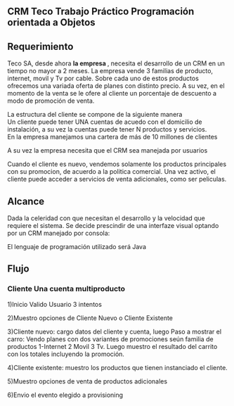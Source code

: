## CRM Teco Trabajo Práctico Programación orientada a Objetos
<h2>Requerimiento</h2>

<p>Teco SA, desde ahora <b>la empresa </b>, necesita el desarrollo de un CRM en un tiempo no mayor a 2 meses.
La empresa vende 3 familias de producto, internet, movil y Tv por cable. 
Sobre cada uno de estos productos ofrecemos una variada oferta de planes con distinto precio. A su vez, en el momento de la venta se le ofere al cliente un porcentaje de descuento a modo de promoción de venta.</p>
<p>La estructura del cliente se compone de la siguiente manera <br> Un cliente puede tener UNA cuentas de acuedo con el domicilio de instalación, a su vez la cuentas puede tener N productos y servicios. <br>En la empresa manejamos una cartera de más de 10 millones de clientes</p>
<p>A su vez la empresa necesita que el CRM sea manejada por usuarios</p>
<p>Cuando el cliente es nuevo, vendemos solamente los productos principales con su promocion, de acuerdo a la politica comercial. Una vez activo, el cliente puede acceder a servicios de venta adicionales, como ser peliculas.</p>
<h2>Alcance</h2>
<p>Dada la celeridad con que necesitan el desarrollo y la velocidad que requiere el sistema. Se decide prescindir de una interfaze visual optando por un CRM manejado por consola: </p>
<p>El lenguaje de programación utilizado será Java</p>
<h2>Flujo</h2>
<h3>Cliente Una cuenta multiproducto</h3>
<p>1)Inicio Valido Usuario 3 intentos </p>
<p>2)Muestro opciones de Cliente Nuevo o Cliente Existente </p>
<p>3)Cliente nuevo: cargo datos del cliente y cuenta, luego Paso a mostrar el carro: Vendo planes con dos variantes de promociones seún familia de productos 1-Internet 2 Movil 3 Tv. Luego muestro el resultado del carrito con los totales incluyendo la promoción.</p>
<p>4)Cliente existente: muestro los productos que tienen instanciado el cliente.</p>
<p>5)Muestro opciones de venta de productos adicionales</p>
<p>6)Envio el evento elegido a provisioning</p>